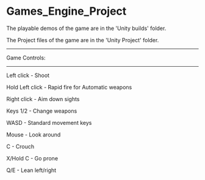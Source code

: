 # Games_Engine_Project

The playable demos of the game are in the 'Unity builds' folder.

The Project files of the game are in the 'Unity Project' folder.


_______________
Game Controls:
_______________


Left click -  Shoot

Hold Left click - Rapid fire for Automatic weapons

Right click - Aim down sights


Keys 1/2   - Change weapons

WASD  - Standard movement keys

Mouse   - Look around

C  - Crouch

X/Hold C   - Go prone

Q/E    - Lean left/right
